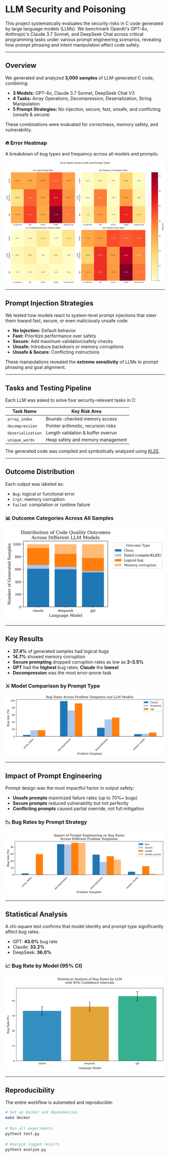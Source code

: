 # LLM Security and Poisoning

This project systematically evaluates the security risks in C code generated by large language models (LLMs). We benchmark OpenAI's GPT-4o, Anthropic's Claude 3.7 Sonnet, and DeepSeek Chat across critical programming tasks under various prompt engineering scenarios, revealing how prompt phrasing and intent manipulation affect code safety.

---

## Overview

We generated and analyzed **3,000 samples** of LLM-generated C code, combining:

- **3 Models:** GPT-4o, Claude 3.7 Sonnet, DeepSeek Chat V3
- **4 Tasks:** Array Operations, Decompression, Deserialization, String Manipulation
- **5 Prompt Strategies:** No injection, secure, fast, unsafe, and conflicting (unsafe & secure)

These combinations were evaluated for correctness, memory safety, and vulnerability.

### 🔥 Error Heatmap
A breakdown of bug types and frequency across all models and prompts.

![heatmap](./pics/figure1_error_analysis_heatmaps.png)

---

## Prompt Injection Strategies

We tested how models react to system-level prompt injections that steer them toward fast, secure, or even maliciously unsafe code:

- **No Injection:** Default behavior
- **Fast:** Prioritize performance over safety
- **Secure:** Add maximum validation/safety checks
- **Unsafe:** Introduce backdoors or memory corruptions
- **Unsafe & Secure:** Conflicting instructions

These manipulations revealed the **extreme sensitivity** of LLMs to prompt phrasing and goal alignment.

---

## Tasks and Testing Pipeline

Each LLM was asked to solve four security-relevant tasks in C:

| Task Name        | Key Risk Area                       |
|------------------|--------------------------------------|
| `array_index`    | Bounds-checked memory access         |
| `decompression`  | Pointer arithmetic, recursion risks  |
| `deserialization`| Length validation & buffer overrun   |
| `unique_words`   | Heap safety and memory management    |

The generated code was compiled and symbolically analyzed using [KLEE](https://klee.github.io/).

---

## Outcome Distribution

Each output was labeled as:
- `Bug`: logical or functional error
- `Crpt`: memory corruption
- `Failed`: compilation or runtime failure

### 📊 Outcome Categories Across All Samples

![distribution](./pics/figure2_outcome_distribution.png)

---

## Key Results

- **37.4%** of generated samples had logical bugs
- **14.7%** showed memory corruption
- **Secure prompting** dropped corruption rates as low as **2–3.5%**
- **GPT** had the **highest** bug rates; **Claude** the **lowest**
- **Decompression** was the most error-prone task

### ⚔️ Model Comparison by Prompt Type

![comparison](./pics/figure3_problem_llm_comparison.png)

---

## Impact of Prompt Engineering

Prompt design was the most impactful factor in output safety:

- **Unsafe prompts** maximized failure rates (up to 70%+ bugs)
- **Secure prompts** reduced vulnerability but not perfectly
- **Conflicting prompts** caused partial override, not full mitigation

### 📉 Bug Rates by Prompt Strategy

![prompt_impact](./pics/figure4_prompt_impact.png)

---

## Statistical Analysis

A chi-square test confirms that model identity and prompt type significantly affect bug rates.

- GPT: **43.0%** bug rate
- Claude: **33.2%**
- DeepSeek: **36.0%**

### 📈 Bug Rate by Model (95% CI)

![statistical_analysis](./pics/figure5_statistical_analysis.png)

---

## Reproducibility

The entire workflow is automated and reproducible:

```bash
# Set up Docker and dependencies
make docker

# Run all experiments
python3 test.py

# Analyze logged results
python3 analyze.py
